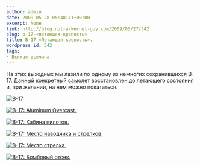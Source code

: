 ```yaml
---
author: admin
date: 2009-05-28 05:48:11+00:00
excerpt: None
link: http://blog.not-a-kernel-guy.com/2009/05/27/542
slug: b-17-«летающая-крепость»
title: B-17 «Летающая крепость».
wordpress_id: 542
tags:
- Всякая всячина
---
```


На этих выходных мы лазили по одному из немногих сохранившихся B-17. [Данный конкретный самолет](http://www.b17.org/) восстановлен до летающего состояния и, при желании, на нем можно покататься.

[![B-17](http://blog.not-a-kernel-guy.com/wp-content/uploads/2009/05/img_4167-300x174.jpg)](http://blog.not-a-kernel-guy.com/wp-content/uploads/2009/05/img_4167.jpg)

[![B-17: Aluminum Overcast.](http://blog.not-a-kernel-guy.com/wp-content/uploads/2009/05/img_1752-300x182.jpg)](http://blog.not-a-kernel-guy.com/wp-content/uploads/2009/05/img_1752.jpg)

[![B-17: Кабина пилотов.](http://blog.not-a-kernel-guy.com/wp-content/uploads/2009/05/img_1757-300x188.jpg)](http://blog.not-a-kernel-guy.com/wp-content/uploads/2009/05/img_1757.jpg)

[![B-17: Место наводчика и стрелков.](http://blog.not-a-kernel-guy.com/wp-content/uploads/2009/05/img_4206-300x225.jpg)](http://blog.not-a-kernel-guy.com/wp-content/uploads/2009/05/img_4206.jpg)

[![B-17: Место стрелка.](http://blog.not-a-kernel-guy.com/wp-content/uploads/2009/05/img_4173-300x225.jpg)](http://blog.not-a-kernel-guy.com/wp-content/uploads/2009/05/img_4173.jpg)

[![B-17: Бомбовый отсек.](http://blog.not-a-kernel-guy.com/wp-content/uploads/2009/05/img_1765-225x300.jpg)](http://blog.not-a-kernel-guy.com/wp-content/uploads/2009/05/img_1765.jpg)
